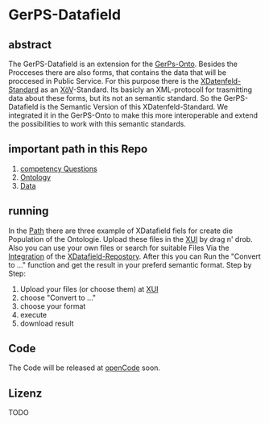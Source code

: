 # GerPS-Datafield

## abstract
The GerPS-Datafield is an extension for the [GerPs-Onto](https://w3id.org/GerPS-onto/ontology#). Besides the Procceses there are also forms, that contains the data that will be proccesed in Public Service. For this purpose there is the [XDatenfeld-Standard](https://www.xrepository.de/details/urn:xoev-de:fim:standard:xdatenfelder_2.0#version) as an [XöV](https://www.xoev.de/xoev-4987)-Standard. Its basicly an XML-protocoll for trasmitting data about these forms, but its not an semantic standard. So the GerPS-Datafield is the Semantic Version of this XDatenfeld-Standard. We integrated it in the GerPS-Onto to make this more interoperable and extend the possibilities to work with this semantic standards. 

## important path in this Repo

1. [competency Questions](docs/CQ/Answer/CQ_Questions.md)
2. [Ontology](Ontologie/GerPS-Onto-Datenfeld.rdf)
3. [Data](https://github.com/fusion-jena/GerPS-Datafield/tree/main/Ontologie/Data)

## running
In the [Path](./Ontologie/Data) there are three example of XDatafield fiels for create die Population of the Ontologie. Upload these files in the [XUI](https://xui.simplex.fmi.uni-jena.de/xdatenfeld) by drag n' drob. Also you can use your own files or search for suitable Files Via the [Integration](https://xui.simplex.fmi.uni-jena.de/ximport) of the [XDatafield-Repostory](https://schema.fim.fitko.net/docs#/). After this you can Run the "Convert to ..." function and get the result in your preferd semantic format. Step by Step:

1. Upload your files (or choose them) at [XUI](https://xui.simplex.fmi.uni-jena.de/xdatenfeld) 
2. choose "Convert to ..."
3. choose your format
4. execute
5. download result

## Code
The Code will be released at [openCode](https://gitlab.opencode.de/opendva) soon.

## Lizenz

TODO
